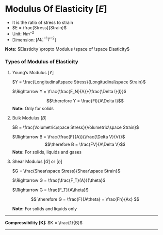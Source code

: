 

# Modulus Of Elasticity [$E$]

- It is the ratio of stress to strain
- $E = \frac{Stress}{Strain}$
- Unit: $Nm^{− 2}$
- Dimension: [$ML^{-1}T^{-2}$]

**Note:** $Elasticity \propto Modulus \space of \space Elasticity$

### Types of Modulus of Elasticity

1. Young’s Modulus [$Y$]
    
    $Y = \frac{Longitudinal\space Stress}{Longitudinal\space Strain}$
    
    $\Rightarrow Y = \frac{\frac{F_N}{A}}{\frac{\Delta l}{l}}$

    $$\therefore Y = \frac{Fl}{A\Delta l}$$
    **Note:** Only for solids

2. Bulk Modulus [$B$]
    
    $B = \frac{Volumetric\space Stress}{Volumetric\space Strain}$
    
    $\Rightarrow B = \frac{\frac{F}{A}}{\frac{\Delta V}{V}}$
    $$\therefore B = \frac{FV}{A\Delta V}$$
    **Note:** For solids, liquids and gases

3. Shear Modulus [$G$] or [$\eta$]
    
    $G = \frac{Shear\space Stress}{Shear\space Strain}$
    
    $\Rightarrow G = \frac{\frac{F_T}{A}}{\theta}$
    
    $\Rightarrow G = \frac{F_T}{A\theta}$
    
    $$
    \therefore G = \frac{F}{A\theta} = \frac{Fh}{Ax}
    $$
    
    **Note:** For solids and liquids only
    

---

**Compressibility [K]:** $K = \frac{1}{B}$

---